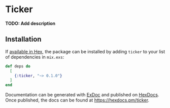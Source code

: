 # Ticker

**TODO: Add description**

## Installation

If [available in Hex](https://hex.pm/docs/publish), the package can be installed
by adding `ticker` to your list of dependencies in `mix.exs`:

```elixir
def deps do
  [
    {:ticker, "~> 0.1.0"}
  ]
end
```

Documentation can be generated with [ExDoc](https://github.com/elixir-lang/ex_doc)
and published on [HexDocs](https://hexdocs.pm). Once published, the docs can
be found at <https://hexdocs.pm/ticker>.

